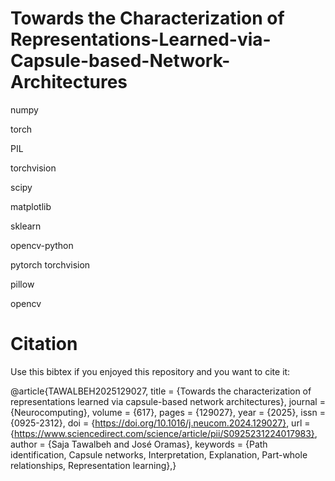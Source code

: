 # Towards the Characterization of Representations-Learned-via-Capsule-based-Network-Architectures


 
numpy 

torch

PIL 

torchvision 

scipy 

matplotlib 

sklearn 

opencv-python

pytorch torchvision

pillow

opencv


# **Citation**
Use this bibtex if you enjoyed this repository and you want to cite it:

@article{TAWALBEH2025129027,
title = {Towards the characterization of representations learned via capsule-based network architectures},
journal = {Neurocomputing},
volume = {617},
pages = {129027},
year = {2025},
issn = {0925-2312},
doi = {https://doi.org/10.1016/j.neucom.2024.129027},
url = {https://www.sciencedirect.com/science/article/pii/S0925231224017983},
author = {Saja Tawalbeh and José Oramas},
keywords = {Path identification, Capsule networks, Interpretation, Explanation, Part-whole relationships, Representation learning},}
